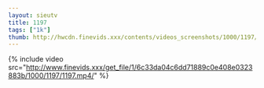 ```yaml
--- 
layout: sieutv
title: 1197
tags: ["1k"]
thumb: http://hwcdn.finevids.xxx/contents/videos_screenshots/1000/1197/preview.mp4.jpg
---
```

{% include video src="http://www.finevids.xxx/get_file/1/6c33da04c6dd71889c0e408e0323883b/1000/1197/1197.mp4/" %} 
